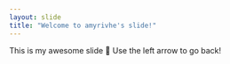 ```yaml
---
layout: slide
title: "Welcome to amyrivhe's slide!"
---
```

This is my awesome slide :tada:
Use the left arrow to go back!
